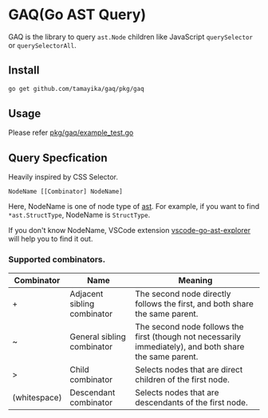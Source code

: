 # GAQ(Go AST Query)

GAQ is the library to query `ast.Node` children like JavaScript `querySelector` or `querySelectorAll`.

## Install

```sh
go get github.com/tamayika/gaq/pkg/gaq
```

## Usage

Please refer [pkg/gaq/example_test.go](pkg/gaq/example_test.go)

## Query Specfication

Heavily inspired by CSS Selector.

```
NodeName [[Combinator] NodeName]
```

Here, NodeName is one of node type of [ast](https://golang.org/pkg/go/ast/).
For example, if you want to find `*ast.StructType`, NodeName is `StructType`.

If you don't know NodeName, VSCode extension [vscode-go-ast-explorer](https://github.com/tamayika/vscode-go-ast-explorer) will help you to find it out.

### Supported combinators.

|  Combinator  |            Name             |                                                 Meaning                                                 |
| ------------ | --------------------------- | ------------------------------------------------------------------------------------------------------- |
| +            | Adjacent sibling combinator | The second node directly follows the first, and both share the same parent.                             |
| ~            | General sibling combinator  | The second node follows the first (though not necessarily immediately), and both share the same parent. |
| >            | Child combinator            | Selects nodes that are direct children of the first node.                                               |
| (whitespace) | Descendant combinator       | Selects nodes that are descendants of the first node.                                                   |
